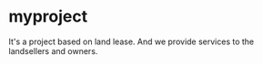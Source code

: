 # myproject
It's a project based on land lease. 
And we provide services to the landsellers and owners.
